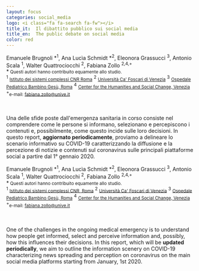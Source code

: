 ```yaml
---
layout: focus
categories: social_media
logo: <i class="fa fa-search fa-fw"></i> 
title_it:  Il dibattito pubblico sui social media
title_en:  The public debate on social media
color: red
---
```


<div class="it">
  <div class="w3-container">
    <div class="w3-center">
    Emanuele Brugnoli *<sup>1</sup>,
    Ana Lucìa Schmidt *<sup>2</sup>,
    Eleonora Grassucci <sup>3</sup>,
    Antonio Scala <sup>1</sup>,
    Walter Quattrociocchi <sup>2</sup>,
    Fabiana Zollo <sup>2,4,+</sup><br>
    *<small> Questi autori hanno contribuito equamente allo studio.</small><br>
    <sup>1</sup> <small><a href="https://www.isc.cnr.it/">Istituto dei sistemi complessi CNR Roma</a></small>
    <sup>2</sup> <small><a href="https://www.unive.it/">Università Ca' Foscari di Venezia</a></small>
    <sup>3</sup> <small><a href="http://www.ospedalebambinogesu.it/home">Ospedale Pediatrico Bambino Gesù, Roma</a></small>
    <sup>4</sup> <small><a href="https://hscif.org/venice/">Center for the Humanities and Social Change, Venezia</a></small><br>
    <sup>+</sup><small>e-mail: <a href="fabiana.zollo@unive.it">fabiana.zollo@unive.it</a></small>
    </div>
    <br><br>
    <p> 
	Una delle sfide poste dall'emergenza sanitaria in corso consiste nel comprendere come le persone si informano, selezionano e percepiscono i contenuti e, possibilmente, come questo incide sulle loro decisioni. In questo report, <b>aggiornato periodicamente</b>, proviamo a delineare lo scenario informativo su COVID-19 caratterizzando la diffusione e la percezione di notizie e contenuti sul coronavirus sulle principali piattaforme social a partire dal 1° gennaio 2020.
    </p>
  </div>
</div>

<div class="en">
  <div class="w3-container">
    <div class="w3-center">
    Emanuele Brugnoli *<sup>1</sup>,
    Ana Lucìa Schmidt *<sup>2</sup>,
    Eleonora Grassucci <sup>3</sup>,
    Antonio Scala <sup>1</sup>,
    Walter Quattrociocchi <sup>2</sup>,
    Fabiana Zollo <sup>2,4,+</sup><br>
    *<small> Questi autori hanno contribuito equamente allo studio.</small><br>
    <sup>1</sup> <small><a href="https://www.isc.cnr.it/">Istituto dei sistemi complessi CNR, Roma</a></small>
    <sup>2</sup> <small><a href="https://www.unive.it/">Università Ca' Foscari di Venezia</a></small>
    <sup>3</sup> <small><a href="http://www.ospedalebambinogesu.it/home">Ospedale Pediatrico Bambino Gesù, Roma</a></small>
    <sup>4</sup> <small><a href="https://hscif.org/venice/">Center for the Humanities and Social Change, Venezia</a></small><br>
    <sup>+</sup><small>e-mail: <a href="fabiana.zollo@unive.it">fabiana.zollo@unive.it</a></small>
    </div>
    <br><br>
    <p> 
	One of the challenges in the ongoing medical emergency is to understand how people get informed, select and perceive information and, possibly, how this influences their decisions. In this report, which will be <b>updated periodically</b>, we aim to outline the information scenery on COVID-19 characterizing news spreading and perception on coronavirus on the main social media platforms starting from January, 1st 2020.
    </p>
  </div>
</div>
